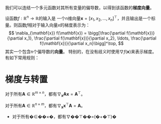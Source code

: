 我们可以连结一个多元函数对其所有变量的偏导数，以得到该函数的**梯度向量**。

设函数$f:\mathbb{R}^n\rightarrow\mathbb{R}$的输入是 一个n维向量$\mathbf{x}=[x_1,x_2,\ldots,x_n]^\top$，并且输出是一个标量。则函数$f$相对于输入向量$x$的梯度表示为：
$$
\nabla_{\mathbf{x}} f(\mathbf{x}) = \bigg[\frac{\partial f(\mathbf{x})}{\partial x_1}, \frac{\partial f(\mathbf{x})}{\partial x_2}, \ldots, \frac{\partial f(\mathbf{x})}{\partial x_n}\bigg]^\top,
$$
其实一个包含n个偏导数的**向量**。
特别的，在没有歧义时使用$\nabla f(\mathbf{x})$来表示梯度。
有如下常用规则：
# 梯度与转置
对于所有$\mathbf{A} \in \mathbb{R}^{m \times n}$，都有$\nabla_{\mathbf{x}} \mathbf{A} \mathbf{x} = \mathbf{A}^\top$。


对于所有$\mathbf{A} \in \mathbb{R}^{n \times m}$，都有$\nabla_{\mathbf{x}} \mathbf{x}^\top \mathbf{A} = \mathbf{A}$。

    
- 对于所有�∈��×�，都有∇��⊤��=(�+�⊤)�

